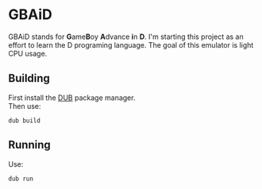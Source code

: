 # GBAiD #

GBAiD stands for <strong>G</strong>ame<strong>B</strong>oy <strong>A</strong>dvance
<strong>i</strong>n <strong>D</strong>. I'm starting this project
as an effort to learn the D programing language. The goal of this emulator
is light CPU usage.

## Building ##

First install the [DUB](http://code.dlang.org/download) package manager.  
Then use:

    dub build

## Running ##

Use:

    dub run
